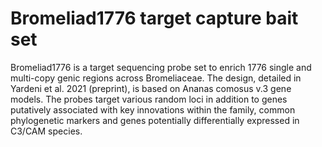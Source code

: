 # Bromeliad1776 target capture bait set

Bromeliad1776 is a target sequencing probe set to enrich 1776 single and multi-copy genic regions across Bromeliaceae. The design, detailed in Yardeni et al. 2021 (preprint), is based on Ananas comosus v.3 gene models. The probes target various random loci in addition to genes putatively associated with key innovations within the family, common phylogenetic markers and genes potentially differentially expressed in C3/CAM species. 
